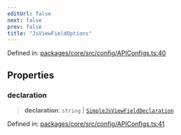 ```yaml
---
editUrl: false
next: false
prev: false
title: "JsViewFieldOptions"
---
```


Defined in: [packages/core/src/config/APIConfigs.ts:40](https://github.com/mProjectsCode/obsidian-meta-bind-plugin/blob/563ae7213e1de72cfcc12505f0ad569434535dc5/packages/core/src/config/APIConfigs.ts#L40)

## Properties

### declaration

> **declaration**: `string` \| [`SimpleJsViewFieldDeclaration`](/obsidian-meta-bind-plugin-docs/api/interfaces/simplejsviewfielddeclaration/)

Defined in: [packages/core/src/config/APIConfigs.ts:41](https://github.com/mProjectsCode/obsidian-meta-bind-plugin/blob/563ae7213e1de72cfcc12505f0ad569434535dc5/packages/core/src/config/APIConfigs.ts#L41)
